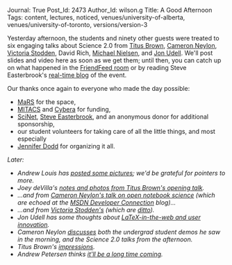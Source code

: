 Journal: True
Post_Id: 2473
Author_Id: wilson.g
Title: A Good Afternoon
Tags: content, lectures, noticed, venues/university-of-alberta, venues/university-of-toronto, versions/version-3

<p>Yesterday afternoon, the students and ninety other guests were treated to six engaging talks about Science 2.0 from <a href="http://ivory.idyll.org/blog">Titus Brown</a>, <a href="http://blog.openwetware.org/scienceintheopen">Cameron Neylon</a>, <a href="http://www.stodden.net">Victoria Stodden</a>, David Rich, <a href="http://michaelnielsen.org/blog">Michael Nielsen</a>, and <a href="http://www.jonudell.net">Jon Udell</a>. We'll post slides and video here as soon as we get them; until then, you can catch up on what happened in the <a href="http://friendfeed.com/toronto-science-2-0">FriendFeed room</a> or by reading Steve Easterbrook's <a href="http://www.easterbrook.ca/steve/?p=776">real-time blog</a> of the event.</p>
<p>Our thanks once again to everyone who made the day possible:</p>
<ul>
<li><a href="http://www.marsdd.com">MaRS</a> for the space,</li>
<li><a href="http://www.mitacs.ca">MITACS</a> and <a href="http://www.cybera.ca">Cybera</a> for funding,</li>
<li><a href="http://www.scinet.utoronto.ca/">SciNet</a>, <a href="http://www.cs.utoronto.ca/~sme">Steve Easterbrook</a>, and an anonymous donor for additional sponsorship,</li>
<li>our student volunteers for taking care of all the little things, and most especially</li>
<li><a href="http://jendodd.com/">Jennifer Dodd</a> for organizing it all.</li>
</ul>
<p><em>Later:</em></p>
<ul>
<li><em>Andrew Louis has <a href="http://hyfen.net/out/writing/2009-07/michael-nielsen-at-science20/">posted some pictures</a>; we'd be grateful for pointers to more.</em></li>
<li><em>Joey deVilla's <a href="http://blogs.msdn.com/cdndevs/archive/2009/07/30/science-2-0-choosing-infrastructure-and-testing-tools-for-scientific-software-projects.aspx">notes and photos from Titus Brown's opening talk</a>.</em></li>
<li><em>...and from <a href="http://www.globalnerdy.com/2009/08/01/science-2-0-a-web-native-research-record-applying-the-best-of-the-web-to-the-lab-notebook/">Cameron Neylon's talk on open notebook science</a> (which are echoed at the <a href="http://blogs.msdn.com/cdndevs/archive/2009/08/01/science-2-0-a-web-native-research-record-applying-the-best-of-the-web-to-the-lab-notebook.aspx">MSDN Developer Connection</a> blog)...</em></li>
<li><em>...and from <a href="http://www.globalnerdy.com/2009/08/01/science-2-0-how-computational-science-is-changing-the-scientific-method/">Victoria Stodden's</a> (which are <a href="http://blogs.msdn.com/cdndevs/archive/2009/08/01/science-2-0-how-computational-science-is-changing-the-scientific-method.aspx">ditto</a>).<br />
</em></li>
<li><em>Jon Udell has some thoughts about <a href="http://blog.jonudell.net/2009/07/31/polymath-equals-user-innovatio/">LaTeX-in-the-web and user innovation</a>.</em></li>
<li><em>Cameron Neylon <a href="http://blog.openwetware.org/scienceintheopen/2009/07/31/watching-the-futurestudent-demos-at-university-of-toronto/">discusses</a> both the undergrad student demos he saw in the morning, and the Science 2.0 talks from the afternoon.</em></li>
<li><em>Titus Brown's <a href="http://ivory.idyll.org/blog/aug-09/ohio-and-beyond.html">impressions</a>.</em></li>
<li><em>Andrew Petersen thinks <a href="http://utmandrew.wordpress.com/2009/08/06/7/">it'll be a long time coming</a>.<br />
</em></li>
</ul>
